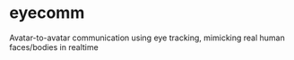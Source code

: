 # eyecomm
Avatar-to-avatar communication using eye tracking, mimicking real human faces/bodies in realtime
